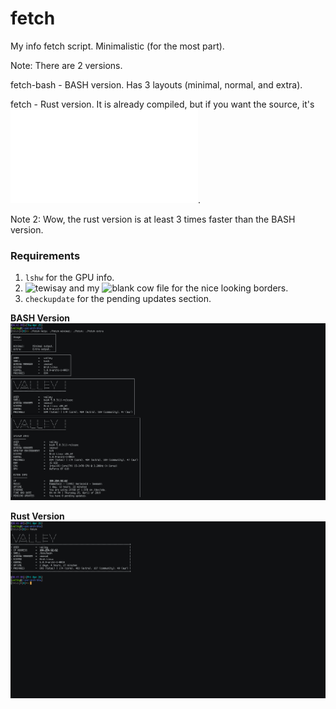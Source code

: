 # fetch
My info fetch script. Minimalistic (for the most part).

Note: There are 2 versions.

fetch-bash - BASH version. Has 3 layouts (minimal, normal, and extra).

fetch - Rust version. It is already compiled, but if you want the source, it's ![main.rs](fetch-rust/src/main.rs).

Note 2: Wow, the rust version is at least 3 times faster than the BASH version.

### Requirements
1. `lshw` for the GPU info.
2. ![tewisay](https://github.com/lucy/tewisay) and my ![blank cow file](https://github.com/Phate6660/dotfiles/blob/master/Cow%20Files/blank.cow) for the nice looking borders.
3. `checkupdate` for the pending updates section.

**BASH Version**
![BASH](scrot.png?raw=true "BASH")

**Rust Version**
![Rust](rust.png?raw=true "Rust")
